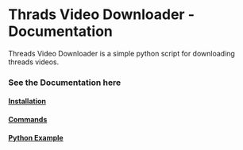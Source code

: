 # Thrads Video Downloader - Documentation

Threads Video Downloader is a simple python script for downloading threads videos.

### See the Documentation here

#### [Installation](https://github.com/Tonmoy-abc/docs_threads_downoader/blob/main/Install.md)

#### [Commands](https://github.com/Tonmoy-abc/docs_threads_downoader/blob/main/cli-syntx.md)

#### [Python Example](https://github.com/Tonmoy-abc/docs_threads_downoader/blob/main/code.md)